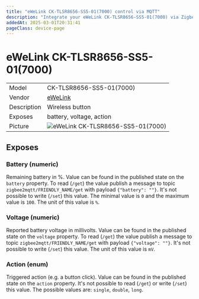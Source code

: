 ```yaml
---
title: "eWeLink CK-TLSR8656-SS5-01(7000) control via MQTT"
description: "Integrate your eWeLink CK-TLSR8656-SS5-01(7000) via Zigbee2MQTT with whatever smart home infrastructure you are using without the vendor's bridge or gateway."
addedAt: 2025-03-01T20:31:41
pageClass: device-page
---
```


<!-- !!!! -->
<!-- ATTENTION: This file is auto-generated through docgen! -->
<!-- You can only edit the "Notes"-Section between the two comment lines "Notes BEGIN" and "Notes END". -->
<!-- Do not use h1 or h2 heading within "## Notes"-Section. -->
<!-- !!!! -->

# eWeLink CK-TLSR8656-SS5-01(7000)

|     |     |
|-----|-----|
| Model | CK-TLSR8656-SS5-01(7000)  |
| Vendor  | [eWeLink](/supported-devices/#v=eWeLink)  |
| Description | Wireless button |
| Exposes | battery, voltage, action |
| Picture | ![eWeLink CK-TLSR8656-SS5-01(7000)](https://www.zigbee2mqtt.io/images/devices/CK-TLSR8656-SS5-01(7000).png) |


<!-- Notes BEGIN: You can edit here. Add "## Notes" headline if not already present. -->


<!-- Notes END: Do not edit below this line -->




## Exposes

### Battery (numeric)
Remaining battery in %.
Value can be found in the published state on the `battery` property.
To read (`/get`) the value publish a message to topic `zigbee2mqtt/FRIENDLY_NAME/get` with payload `{"battery": ""}`.
It's not possible to write (`/set`) this value.
The minimal value is `0` and the maximum value is `100`.
The unit of this value is `%`.

### Voltage (numeric)
Reported battery voltage in millivolts.
Value can be found in the published state on the `voltage` property.
To read (`/get`) the value publish a message to topic `zigbee2mqtt/FRIENDLY_NAME/get` with payload `{"voltage": ""}`.
It's not possible to write (`/set`) this value.
The unit of this value is `mV`.

### Action (enum)
Triggered action (e.g. a button click).
Value can be found in the published state on the `action` property.
It's not possible to read (`/get`) or write (`/set`) this value.
The possible values are: `single`, `double`, `long`.

